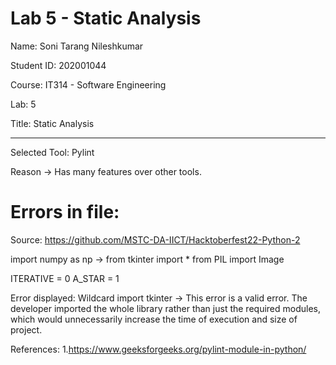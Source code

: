 # Lab 5 - Static Analysis


Name: Soni Tarang Nileshkumar

Student ID: 202001044

Course: IT314 - Software Engineering

Lab: 5 

Title: Static Analysis

---------------------------------------------------------------------------------------------





Selected Tool: Pylint

Reason → Has many features over other tools.


<h1>Errors in file: </h1>

Source:  https://github.com/MSTC-DA-IICT/Hacktoberfest22-Python-2


import numpy as np
-> from tkinter import *
from PIL import Image


ITERATIVE = 0
A_STAR = 1


 Error displayed: Wildcard import tkinter
-> This error is a valid error. The developer imported the whole library rather than just the required modules, which would unnecessarily increase the time of execution and size of project.




References:
  1.https://www.geeksforgeeks.org/pylint-module-in-python/
